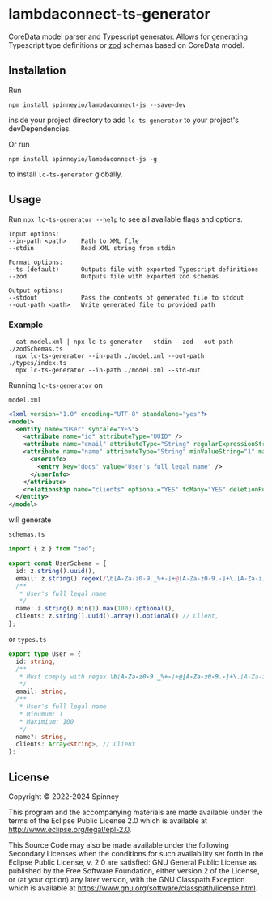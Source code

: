 # lambdaconnect-ts-generator

CoreData model parser and Typescript generator. Allows for generating Typescript type definitions or [zod](https://github.com/colinhacks/zod) schemas based on CoreData model.

## Installation

Run

`npm install spinneyio/lambdaconnect-js --save-dev`

inside your project directory to add `lc-ts-generator` to your project's devDependencies.

Or run

`npm install spinneyio/lambdaconnect-js -g`

to install `lc-ts-generator` globally.

## Usage

Run `npx lc-ts-generator --help` to see all available flags and options.

```
Input options:
--in-path <path>    Path to XML file
--stdin             Read XML string from stdin

Format options:
--ts (default)      Outputs file with exported Typescript definitions
--zod               Outputs file with exported zod schemas

Output options:
--stdout            Pass the contents of generated file to stdout
--out-path <path>   Write generated file to provided path
```

### Example

```
  cat model.xml | npx lc-ts-generator --stdin --zod --out-path ./zodSchemas.ts
  npx lc-ts-generator --in-path ./model.xml --out-path ./types/index.ts
  npx lc-ts-generator --in-path ./model.xml --std-out
```

Running `lc-ts-generator` on

`model.xml`
```xml
<?xml version="1.0" encoding="UTF-8" standalone="yes"?>
<model>
  <entity name="User" syncale="YES">
    <attribute name="id" attributeType="UUID" />
    <attribute name="email" attributeType="String" regularExpressionString="\b[A-Za-z0-9._%+-]+@[A-Za-z0-9.-]+\.[A-Za-z]{2,}\b" />
    <attribute name="name" attributeType="String" minValueString="1" maxValueString="100" optional="YES">
      <userInfo>
        <entry key="docs" value="User's full legal name" />
      </userInfo>
    </attribute>
    <relationship name="clients" optional="YES" toMany="YES" deletionRule="Nullify" destinationEntity="Client" inverseName="user"/>
  </entity>
</model>
```

will generate

`schemas.ts`

```ts
import { z } from "zod";

export const UserSchema = {
  id: z.string().uuid(),
  email: z.string().regex(/\b[A-Za-z0-9._%+-]+@[A-Za-z0-9.-]+\.[A-Za-z]{2,}\b/),
  /**
   * User's full legal name
   */
  name: z.string().min(1).max(100).optional(),
  clients: z.string().uuid().array().optional() // Client,
};
```

or `types.ts`

```ts
export type User = {
  id: string,
  /**
   * Must comply with regex \b[A-Za-z0-9._%+-]+@[A-Za-z0-9.-]+\.[A-Za-z]{2,}\b
   */
  email: string,
  /**
   * User's full legal name
   * Minumum: 1
   * Maximium: 100
   */
  name?: string,
  clients: Array<string>, // Client
};
```

## License

Copyright © 2022-2024 Spinney

This program and the accompanying materials are made available under the
terms of the Eclipse Public License 2.0 which is available at
http://www.eclipse.org/legal/epl-2.0.

This Source Code may also be made available under the following Secondary
Licenses when the conditions for such availability set forth in the Eclipse
Public License, v. 2.0 are satisfied: GNU General Public License as published by
the Free Software Foundation, either version 2 of the License, or (at your
option) any later version, with the GNU Classpath Exception which is available
at https://www.gnu.org/software/classpath/license.html.

